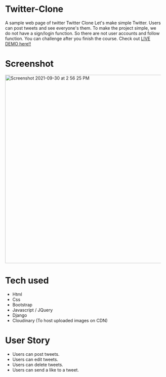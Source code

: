 # Twitter-Clone
A sample web page of twitter
Twitter Clone
Let's make simple Twitter. Users can post tweets and see everyone's them.
To make the project simple, we do not have a sign/login function.
So there are not user accounts and follow function. You can challenge after you finish the course.
Check out [LIVE DEMO here!!](https://twitter-clone-aishwarya.herokuapp.com/)

# Screenshot



<img width="610" alt="Screenshot 2021-09-30 at 2 56 25 PM" src="https://user-images.githubusercontent.com/89976628/135426361-04149b18-1ce0-4a6a-80a2-0fba3551680b.png">


# Tech used
* Html
* Css
* Bootstrap
* Javascript / JQuery
* Django
* Cloudinary (To host uploaded images on CDN)

# User Story
* Users can post tweets.
* Users can edit tweets.
* Users can delete tweets.
* Users can send a like to a tweet.

